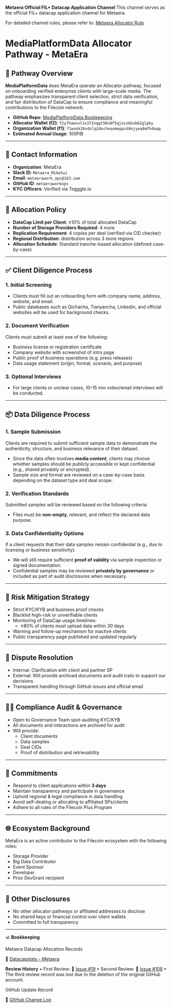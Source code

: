 **Metaera Official FIL+ Datacap Application Channel**
This channel serves as the official FIL+ datacap application channel for Metaera.

For detailed channel rules, please refer to:
[Metaera Allocator Rule](https://github.com/filecoin-project/Allocator-Registry/blob/main/Allocators/1029.json)

# MediaPlatformData Allocator Pathway - MetaEra

## 🧭 Pathway Overview
**MediaPlatformData** does MetaEra operate an Allocator pathway, focused on onboarding verified enterprise clients with large-scale media. The pathway emphasizes transparent client selection, strict data verification, and fair distribution of DataCap to ensure compliance and meaningful contributions to the Filecoin network.

- **GitHub Repo**: [MediaPlatformData Bookkeeping](https://github.com/metaeraworkops/MediaPlatformData)
- **Allocator Wallet (f2)**: `f2y7haenxlzx372nqgt56ndf5qjxcokbub62glpky`
- **Organization Wallet (f1)**: `f1wnok26vdslq34ocheaomeppcd4njyea6mfh4aqq`
- **Estimated Annual Usage**: 100PiB

---

## 📩 Contact Information

- **Organization**: MetaEra
- **Slack ID**: `Metaera_MikeSui`
- **Email**: `metaerawork_ops@163.com`
- **GitHub ID**: `metaeraworkops`
- **KYC Officers**: Verified via Togggle.io

---

## 📜 Allocation Policy

- **DataCap Limit per Client**: ≤10% of total allocated DataCap
- **Number of Storage Providers Required**: 4 more
- **Replication Requirement**: 4 copies per deal (verified via CID checker)
- **Regional Distribution**: distribution across 3 more regions
- **Allocation Schedule**: Standard tranche-based allocation (defined case-by-case)

---

## ✅ Client Diligence Process

### 1. Initial Screening
- Clients must fill out an onboarding form with company name, address, website, and email.
- Public databases such as Qichacha, Tianyancha, LinkedIn, and official websites will be used for background checks.

### 2. Document Verification
Clients must submit at least one of the following:
- Business license or registration certificate
- Company website with screenshot of intro page
- Public proof of business operations (e.g. press releases)
- Data usage statement (origin, format, scenario, and purpose)

### 3. Optional Interviews
- For large clients or unclear cases, 10–15 min video/email interviews will be conducted.

---

## 📦 Data Diligence Process

### 1. Sample Submission
Clients are required to submit sufficient sample data to demonstrate the authenticity, structure, and business relevance of their dataset.

- Since the data often involves **media content**, clients may choose whether samples should be publicly accessible or kept confidential (e.g., shared privately or encrypted).
- Sample size and format are reviewed on a case-by-case basis depending on the dataset type and deal scope.

### 2. Verification Standards
Submitted samples will be reviewed based on the following criteria:

- Files must be **non-empty**, relevant, and reflect the declared data purpose.


### 3. Data Confidentiality Options
If a client requests that their data samples remain confidential (e.g., due to licensing or business sensitivity):

- We will still require sufficient **proof of validity** via sample inspection or signed documentation.
- Confidential samples may be reviewed **privately by governance** or included as part of audit disclosures when necessary.
---

## 🔐 Risk Mitigation Strategy

- Strict KYC/KYB and business proof checks
- Blacklist high-risk or unverifiable clients
- Monitoring of DataCap usage timelines:
  - ≥80% of clients must upload data within 30 days
- Warning and follow-up mechanism for inactive clients
- Public transparency page published and updated regularly

---

## 🧾 Dispute Resolution

- Internal: Clarification with client and partner SP
- External: Will provide archived documents and audit trails to support our decisions
- Transparent handling through GitHub issues and official email

---

## 🧑‍⚖️ Compliance Audit & Governance

- Open to Governance Team spot-auditing KYC/KYB
- All documents and interactions are archived for audit
- Will provide:
  - Client documents
  - Data samples
  - Deal CIDs
  - Proof of distribution and retrievability

---

## 📅 Commitments

- Respond to client applications within **3 days**
- Maintain transparency and participate in governance
- Uphold regional & legal compliance in data handling
- Avoid self-dealing or allocating to affiliated SPs/clients
- Adhere to all rules of the Filecoin Plus Program

---

## 🌐 Ecosystem Background

MetaEra is an active contributor to the Filecoin ecosystem with the following roles:
- Storage Provider
- Big Data Contributor
- Event Sponsor
- Developer
- Prior DevGrant recipient

---

## 🧾 Other Disclosures

- No other allocator pathways or affiliated addresses to disclose
- No shared keys or financial control over client wallets
- Committed to full transparency

---

📊 **Bookkeeping**

Metaera Datacap Allocation Records

🔗 [Datacapstats - Metaera](https://datacapstats.io/allocators/f03014641)

**Review History**
	•	First Review: 🔗 [Issue #19](https://github.com/filecoin-project/Allocator-Governance/issues/19)
	•	Second Review: 🔗 [Issue #108](https://github.com/filecoin-project/Allocator-Governance/issues/108)
	•	The third review record was lost due to the deletion of the original GitHub account.

GitHub Update Record

🔗 [GitHub Change Log](https://github.com/filecoin-project/Allocator-Registry/issues/373#issuecomment-2688252731)
